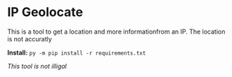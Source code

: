 ﻿# IP Geolocate

This is a tool to get a location and more informationfrom an IP. The location is not accuratly

**Install:**
`py -m pip install -r requirements.txt`

*This tool is not illigal*
